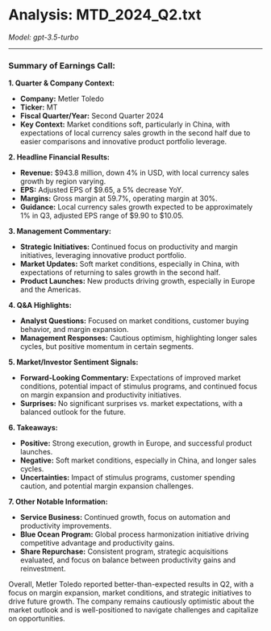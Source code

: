 # Analysis: MTD_2024_Q2.txt

*Model: gpt-3.5-turbo*

---

### Summary of Earnings Call:

**1. Quarter & Company Context:**
- **Company:** Metler Toledo
- **Ticker:** MT
- **Fiscal Quarter/Year:** Second Quarter 2024
- **Key Context:** Market conditions soft, particularly in China, with expectations of local currency sales growth in the second half due to easier comparisons and innovative product portfolio leverage.

**2. Headline Financial Results:**
- **Revenue:** $943.8 million, down 4% in USD, with local currency sales growth by region varying.
- **EPS:** Adjusted EPS of $9.65, a 5% decrease YoY.
- **Margins:** Gross margin at 59.7%, operating margin at 30%.
- **Guidance:** Local currency sales growth expected to be approximately 1% in Q3, adjusted EPS range of $9.90 to $10.05.

**3. Management Commentary:**
- **Strategic Initiatives:** Continued focus on productivity and margin initiatives, leveraging innovative product portfolio.
- **Market Updates:** Soft market conditions, especially in China, with expectations of returning to sales growth in the second half.
- **Product Launches:** New products driving growth, especially in Europe and the Americas.

**4. Q&A Highlights:**
- **Analyst Questions:** Focused on market conditions, customer buying behavior, and margin expansion.
- **Management Responses:** Cautious optimism, highlighting longer sales cycles, but positive momentum in certain segments.

**5. Market/Investor Sentiment Signals:**
- **Forward-Looking Commentary:** Expectations of improved market conditions, potential impact of stimulus programs, and continued focus on margin expansion and productivity initiatives.
- **Surprises:** No significant surprises vs. market expectations, with a balanced outlook for the future.

**6. Takeaways:**
- **Positive:** Strong execution, growth in Europe, and successful product launches.
- **Negative:** Soft market conditions, especially in China, and longer sales cycles.
- **Uncertainties:** Impact of stimulus programs, customer spending caution, and potential margin expansion challenges.

**7. Other Notable Information:**
- **Service Business:** Continued growth, focus on automation and productivity improvements.
- **Blue Ocean Program:** Global process harmonization initiative driving competitive advantage and productivity gains.
- **Share Repurchase:** Consistent program, strategic acquisitions evaluated, and focus on balance between productivity gains and reinvestment.

Overall, Metler Toledo reported better-than-expected results in Q2, with a focus on margin expansion, market conditions, and strategic initiatives to drive future growth. The company remains cautiously optimistic about the market outlook and is well-positioned to navigate challenges and capitalize on opportunities.